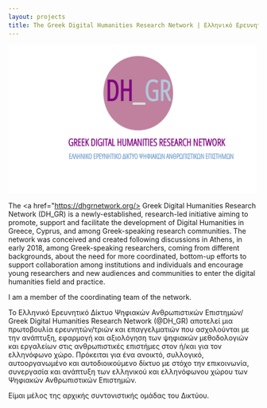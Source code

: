 ```yaml
---
layout: projects
title: The Greek Digital Humanities Research Network | Ελληνικό Ερευνητικό Δίκτυο Ψηφιακών Ανθρωπιστικών Επιστημών
---
```

<a href=""><img src="../images/dh_gr.jpg" width="500"/></a>


The <a href="https://dhgrnetwork.org/> Greek Digital Humanities Research Network (DH_GR)</a> is a newly-established, research-led initiative aiming to promote, support and facilitate the development of Digital Humanities in Greece, Cyprus, and among Greek-speaking research communities. The network was conceived and created following discussions in Athens, in early 2018, among Greek-speaking researchers, coming from different backgrounds, about the need for more coordinated, bottom-up efforts to support collaboration among institutions and individuals and encourage young researchers and new audiences and communities to enter the digital humanities field and practice.

I am a member of the coordinating team of the network. 

Το Ελληνικό Ερευνητικό Δίκτυο Ψηφιακών Ανθρωπιστικών Επιστημών/ Greek Digital Humanities Research Network (@DH_GR) αποτελεί μια πρωτοβουλία ερευνητών/τριών και επαγγελματιών που ασχολούνται με την ανάπτυξη, εφαρμογή και αξιολόγηση των ψηφιακών μεθοδολογιών και εργαλείων στις ανθρωπιστικές επιστήμες στον ή/και για τον ελληνόφωνο χώρο. Πρόκειται για ένα ανοικτό, συλλογικό, αυτοοργανωμένο και αυτοδιοικούμενο δίκτυο με στόχο την επικοινωνία, συνεργασία και ανάπτυξη των ελληνικού και ελληνόφωνου χώρου των Ψηφιακών Ανθρωπιστικών Επιστημών.

Είμαι μέλος της αρχικής συντονιστικής ομάδας του Δικτύου.


